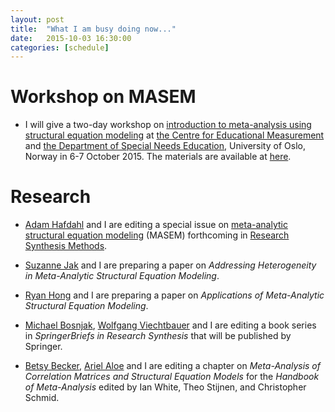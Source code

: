 ```yaml
---
layout: post
title:  "What I am busy doing now..."
date:   2015-10-03 16:30:00
categories: [schedule]
---
```


# Workshop on MASEM
* I will give a two-day workshop on [introduction to meta-analysis using structural equation modeling](http://www.uv.uio.no/cemo/english/about/news-events-and-publications/events/2015-10-06-workshop-meta-analytic-structural-equation-modeling.html) at [the Centre for Educational Measurement](http://www.uv.uio.no/cemo/english/) and [the Department of Special Needs Education](https://www.uv.uio.no/isp/english/), University of Oslo, Norway in 6-7 October 2015. The materials are available at [here](https://dl.dropboxusercontent.com/u/25182759/MASEM/index.html).

# Research
* [Adam Hafdahl](http://www.sunflower.com/~arch-stat-consult/) and I are editing a special issue on [meta-analytic structural equation modeling][1] (MASEM) forthcoming in [Research Synthesis Methods][2].

* [Suzanne Jak](http://www.suzannejak.nl/) and I are preparing a paper on *Addressing Heterogeneity in Meta-Analytic Structural Equation Modeling*.

* [Ryan Hong](http://www.fas.nus.edu.sg/psy/_people/hong_ryan.htm) and I are preparing a paper on *Applications of Meta-Analytic Structural Equation Modeling*.

* [Michael Bosnjak](http://www.psyconsult.de/bosnjak/), [Wolfgang Viechtbauer](http://www.wvbauer.com/) and I are editing a book series in *SpringerBriefs in Research Synthesis* that will be published by Springer.

* [Betsy Becker](http://www.coe.fsu.edu/Faculty-Staff2/Faculty-Staff-Directory/EPLS-Faculty-Profiles-Click-on-faculty-name-for-more-info/Dr.-Betsy-Becker), [Ariel Aloe](http://www.uni.edu/coe/departments/educational%20psychology%20foundations/faculty%20directory/Ariel%20Aloe) and I are editing a chapter on *Meta-Analysis of Correlation Matrices and Structural Equation Models* for the *Handbook of Meta-Analysis* edited by Ian White, Theo Stijnen, and Christopher Schmid.

[1]: http://onlinelibrary.wiley.com/journal/10.1002/(ISSN)1759-2887/homepage/call_for_papers_masem.htm

[2]: http://onlinelibrary.wiley.com/journal/10.1002/(ISSN)1759-2887
